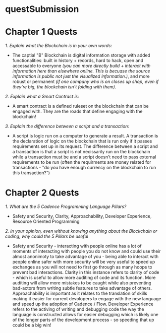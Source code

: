 # questSubmission

# Chapter 1 Quests

*1.* _Explain what the Blockchain is in your own words:_
* The captial "B" Blockchain is digital information storage with added functionalities: built in history + records, hard to hack, open and accessable to everyone _(you can more directly build + interact with information here than elsewhere online. This is becuase the source information is public not just the visualized information.)_, and more robust or permanent _(if one company who is on closes up shop, even if they're big, the blockchain isn't folding with them)_. 

*2.* _Explain what a Smart Contract is:_
* A smart contract is a defined ruleset on the blockchain that can be engaged with. They are the roads that define engaging with the blockchain!

*3.* _Explain the difference between a script and a transaction:_
* A script is logic run on a computer to generate a result. A transaction is the declaration of logic on the blockchain that is run only if it passes requirements set up in its request. The difference between a script and a transaction is that a script is not necissarily run on the blockchain while a transaction must be and a script doesn't need to pass external requirements to be run (often the requirments are money related for transactions - "do you have enough currency on the blockchain to run this transaction?")

# Chapter 2 Quests

*1.* _What are the 5 Cadence Programming Language Pillars?_
* Safety and Security, Clarity, Approachability, Developer Experience, Resource Oriented Programming

*2.* _In your opinion, even without knowing anything about the Blockchain or coding, why could the 5 Pillars be useful_
* Safety and Security - interacting with people online has a lot of moments of interacting with people you do not know and could use their almost anonimoty to take advantage of you - being able to interact with people online safer with more security will be very useful to speed up exchanges as you will not need to first go through as many hoops to prevent bad interactions. Clarity in this instance refers to clarity of code - which is useful to allow more auditing of code and its function. More auditing will allow more mistakes to be caught while also preventing bad-actors from writing subtle features to take advantage of others. Approachability is important as it relates to the translation of skills making it easier for current devolopers to engage with the new language and speed up the adoption of Cadence / Flow. Developer Experience refers to the activing of writing and debugging code the way the language is constructed allows for easier debugging which is likely one of the longer parts of the development process - so speeding that up could be a big win!

